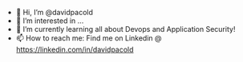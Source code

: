 - 👋 Hi, I’m @davidpacold
- 👀 I’m interested in ...
- 🌱 I’m currently learning all about Devops and Application Security! 
- 📫 How to reach me: Find me on Linkedin @ https://linkedin.com/in/davidpacold

<!---
davidpacold/davidpacold is a ✨ special ✨ repository because its `README.md` (this file) appears on your GitHub profile.
You can click the Preview link to take a look at your changes.
--->
